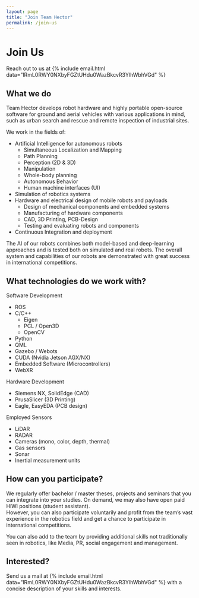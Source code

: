 ```yaml
---
layout: page
title: "Join Team Hector"
permalink: /join-us
---
```


# Join Us

Reach out to us at {% include email.html data="lRmL0RWY0NXbyFGZtUHdu0WazBkcvR3YlhWbhVGd" %}

## What we do

Team Hector develops robot hardware and highly portable open-source software for ground and aerial vehicles with various applications in mind, such as urban search and rescue and remote inspection of industrial sites.

We work in the fields of:

* Artificial Intelligence for autonomous robots
  * Simultaneous Localization and Mapping
  * Path Planning
  * Perception (2D & 3D) 
  * Manipulation
  * Whole-body planning
  * Autonomous Behavior
  * Human machine interfaces (UI)
* Simulation of robotics systems
* Hardware and electrical design of mobile robots and payloads
  * Design of mechanical components and embedded systems
  * Manufacturing of hardware components
  * CAD, 3D Printing, PCB-Design
  * Testing and evaluating robots and components
* Continuous Integration and deployment

The AI of our robots combines both model-based and deep-learning approaches and is tested both on simulated and real robots. The overall system and capabilities of our robots are demonstrated with great success in international competitions.

## What technologies do we work with?

Software Development

* ROS
* C/C++
  * Eigen
  * PCL / Open3D
  * OpenCV
* Python
* QML
* Gazebo / Webots
* CUDA (Nvidia Jetson AGX/NX)
* Embedded Software (Microcontrollers)
* WebXR

Hardware Development

* Siemens NX, SolidEdge (CAD)
* PrusaSlicer (3D Printing)
* Eagle, EasyEDA (PCB design)

Employed Sensors

* LiDAR
* RADAR
* Cameras (mono, color, depth, thermal)
* Gas sensors
* Sonar
* Inertial measurement units

## How can you participate?

We regularly offer bachelor / master theses, projects and seminars that you can integrate into your studies.
On demand, we may also have open paid HiWi positions (student assistant).  
However, you can also participate voluntarily and profit from the team’s vast experience in the robotics field and get a chance to participate in international competitions.

You can also add to the team by providing additional skills not traditionally seen in robotics, like Media, PR, social engagement and management.

## Interested?

Send us a mail at {% include email.html data="lRmL0RWY0NXbyFGZtUHdu0WazBkcvR3YlhWbhVGd" %} with a concise description of your skills and interests.
